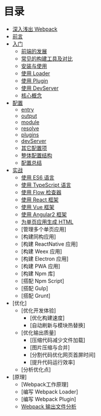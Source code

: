 # 目录
- [深入浅出 Webpack](README.md)
- [前言](前言.md)
- [入门](入门/README.md)
    - [前端的发展](入门/前端的发展.md)
    - [常见的构建工具及对比](入门/常见的构建工具及对比.md)
    - [安装与使用](入门/安装与使用.md)
    - [使用 Loader](入门/使用Loader.md)
    - [使用 Plugin](入门/使用Plugin.md)
    - [使用 DevServer](入门/使用DevServer.md)
    - [核心概念](入门/核心概念.md)
- [配置](配置/README.md)
    - [entry](配置/entry.md) 
    - [output](配置/output.md)
    - [module](配置/module.md)
    - [resolve](配置/resolve.md)
    - [plugins](配置/plugins.md)
    - [devServer](配置/devServer.md)
    - [其它配置项](配置/其它配置项.md)
    - [整体配置结构](配置/整体配置结构.md)
    - [配置总结](配置/配置总结.md)
- [实战](实战/README.md)
    - [使用 ES6 语言](实战/使用ES6语言.md)
    - [使用 TypeScript 语言](实战/使用TypeScript语言.md)
    - [使用 Flow 检查器](实战/使用Flow检查器.md)
    - [使用 React 框架](实战/使用React框架.md)
    - [使用 Vue 框架](实战/使用Vue框架.md)
    - [使用 Angular2 框架](实战/使用Angular2框架.md)
    - [为单页应用生成 HTML](实战/为单页应用生成HTML.md)
    - [管理多个单页应用]
    - [构建同构应用]
    - [构建 ReactNative 应用]
    - [构建 Weex 应用]
    - [构建 Electron 应用]
    - [构建 PWA 应用]
    - [构建 Npm 库]
    - [搭配 Npm Script]
    - [搭配 Gulp]
    - [搭配 Grunt]
- [优化]
    - [优化开发体验]
        - [优化构建速度]
        - [自动刷新与模块热替换]
    - [优化输出质量]
        - [压缩代码减少文件加载]
        - [图片压缩与合并]
        - [分割代码优化网页首屏时间]
        - [提升代码运行效率]
    - [分析优化点]    
- [原理]
    - [Webpack工作原理]
    - [编写 Webpack Loader]
    - [编写 Webpack Plugin]
    - [Webpack 输出文件分析](原理/Webpack输出文件分析.md)    
    
